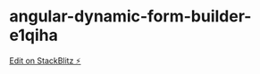 # angular-dynamic-form-builder-e1qiha

[Edit on StackBlitz ⚡️](https://stackblitz.com/edit/angular-dynamic-form-builder-e1qiha)